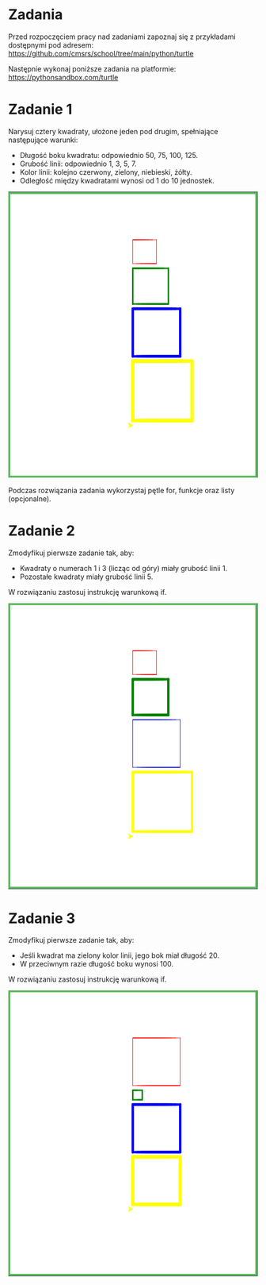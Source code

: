 # Zadania

Przed rozpoczęciem pracy nad zadaniami zapoznaj się z przykładami dostępnymi pod adresem:
https://github.com/cmsrs/school/tree/main/python/turtle

Następnie wykonaj poniższe zadania na platformie:
https://pythonsandbox.com/turtle


# Zadanie 1

Narysuj cztery kwadraty, ułożone jeden pod drugim, spełniające następujące warunki:

- Długość boku kwadratu: odpowiednio 50, 75, 100, 125.
- Grubość linii: odpowiednio 1, 3, 5, 7.
- Kolor linii: kolejno czerwony, zielony, niebieski, żółty.
- Odległość między kwadratami wynosi od 1 do 10 jednostek.

<img src="./img/task1.png" />

Podczas rozwiązania zadania wykorzystaj pętle for, funkcje oraz listy (opcjonalne).


# Zadanie 2

Zmodyfikuj pierwsze zadanie tak, aby:

- Kwadraty o numerach 1 i 3 (licząc od góry) miały grubość linii 1.
- Pozostałe kwadraty miały grubość linii 5.

W rozwiązaniu zastosuj instrukcję warunkową if.

<img src="./img/task2.png" />

# Zadanie 3

Zmodyfikuj pierwsze zadanie tak, aby:

- Jeśli kwadrat ma zielony kolor linii, jego bok miał długość 20.
- W przeciwnym razie długość boku wynosi 100.

W rozwiązaniu zastosuj instrukcję warunkową if.

<img src="./img/task3.png" />
